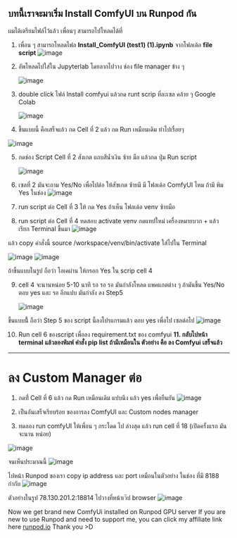 ## บทนี้เราจะมาเริ่ม Install ComfyUI บน Runpod กัน
ผมได้เตรียมไฟล์ไว้แล้ว เพื่อนๆ สามารถไปโหลดได้ที่ 

1. เพื่อน ๆ สามารถโหลดไฟล **Install_ComfyUI (test1) (1).ipynb** จากโฟลเด้อ **file script**
   ![image](https://github.com/user-attachments/assets/8a9ae345-ad6e-46ca-b94e-f81ec57dc72e)

2. อัพโหลดไปใส่ใน Jupyterlab โดยลากไปวาง ช่อง file manager ข้าง ๆ
   
   ![image](https://github.com/user-attachments/assets/fb325063-88af-4b9f-9813-3a853e1b96fc)

3. double click ไฟล์ Install comfyui แล้วกด runt scrip ที่ละเซล คล้าย ๆ Google Colab

   ![image](https://github.com/user-attachments/assets/525dc36d-2cba-47a9-bb9e-5dfa34b85b90)

4. ขึ้นแบบนี้ คือเสร็จแล้ว กด Cell ที่ 2 แล้ว กด Run เหมือนเดิม ทำไปเรื่อยๆ
   
  ![image](https://github.com/user-attachments/assets/e3032a9f-a2e1-424c-b710-5799c908aad0)
   
5. กดช่อง Script Cell ที่ 2 สังเกต แถบสีน้ำเงิน ซ้าย มือ แล้วกด ปุ่ม Run script
   
   ![image](https://github.com/user-attachments/assets/58bbd817-63f9-4229-9f4b-fb2e0c364e86)

6. เซลที่ 2 มันจะถาม Yes/No เพื่อไปต่อ ให้สัฃเกต ซ้ายมี มี โฟลเด้อ ComfyUI ไหม ถ้ามี พิม Yes ในช่อง
   ![image](https://github.com/user-attachments/assets/595f29fe-d0c5-4272-9f89-f97d5c8a6f37)

7. run script ต่อ Cell ที่ 3 ให้ กด Yes ถ้าเห็น โฟลเด้อ venv ซ้ายมือ
8. run script ต่อ Cell ที่ 4 ทดสอบ activate venv กดแทปใหม่ เครื่องหมายบวก + แล้วเรียก Terminal ขึ้นมา 
   ![image](https://github.com/user-attachments/assets/8570d70c-7dab-4d8a-91df-c28d5ad54f8a)
   
แล้ว copy คำสั่งนี้ source /workspace/venv/bin/activate ใส่ไปใน Terminal

  ![image](https://github.com/user-attachments/assets/56ab29b2-6666-42f4-b303-f61ad8af8214)
  ![image](https://github.com/user-attachments/assets/b42854c3-474d-4756-b313-9b450467eb77)

ถ้าขึ้นแบบในรูป ถือว่า โอเคผ่าน ให้กรอก Yes ใน scrip cell 4

9. cell 4 จะนานหน่อย 5-10 นาที รอ รอ รอ มันกำลังโหลด แพคแกตต่าง ๆ ถ้ามันขึ้น Yes/No ตอบ yes และ รอ อีกแปบ มันกำลัง ลง Step5
    
    ![image](https://github.com/user-attachments/assets/23fbd4e3-e210-4e29-a45f-f2c2db73eb76)

ขึ้นแบบนี้้ ถือว่า Step 5 ของ script นี้ลงโปรแกรมแล้ว ตอบ yes เพื่อไป เซลต่อไป
   ![image](https://github.com/user-attachments/assets/d5e6bfc9-e47c-43de-995e-81f10b8a5d3f)

10. Run cell 6 ของscript เพื่อลง requirement.txt ของ comfyui
**11. กลับไปหน้า terminal แล้วลองพิมพ์ คำสั่ง pip list ถ้ามีเหมือนใน ตัวอย่าง คือ ลง Comfyui เสร็จแล้ว**
---
# ลง Custom Manager ต่อ
1. กดที่่ Cell ที่ 6 แล้ว กด Run เหมือนเดิม แปบนึง แล้ว yes เพื่อยืนยัน
![image](https://github.com/user-attachments/assets/74284539-a871-4f0c-8d8c-5b0f81a65b26)

2. เป็นอันเสร็จเรียบร้อย ของการลง ComfyUI และ Custom nodes manager
3. ทดลอง run comfyUI ให้เพื่อน ๆ กระโดด ไป ล่างสุด แล้ว run cell ที่ 18 (เปิดครั้งแรก มันจะนาน หน่อย)

![image](https://github.com/user-attachments/assets/65c647e3-8a43-4223-a758-d104fa2f7e83)

จนเห็นประมาณนี้ 
![image](https://github.com/user-attachments/assets/87256a4e-b2f4-40ee-b972-23ebc0151be2)

ไปหน้า Runpod ของเรา
copy ip address และ port เหมือนในตัวอย่าง ในช่อง ที่มี 8188 กำกับ
![image](https://github.com/user-attachments/assets/11ade639-7bf8-4c9c-8e14-cea059caf9c4)

ตัวอย่างในรูป 78.130.201.2:18814 ไปวางที่หน้าเว๊ป browser
![image](https://github.com/user-attachments/assets/143776b5-7e37-41f6-9e0b-9ce31e91bfc3)

Now we get brand new ComfyUi installed on Runpod GPU server
If you are new to use Runpod and need to support me, 
you can click my affiliate link here [runpod.io](https://runpod.io?ref=c0v5p0ys) Thank you >D


